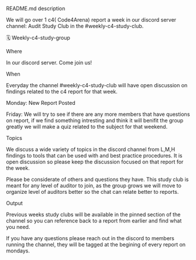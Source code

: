 README.md
description




 We will go over 1 c4( Code4Arena) report a week in our discord server channel: Audit Study Club in the #weekly-c4-study-club.
 
 
🗓 Weekly-c4-study-group


Where


In our discord server. Come join us!





When


Everyday the channel #weekly-c4-study-club will have open discussion on findings related to the c4 report for that week.

Monday: New Report Posted 

Friday: We will try to see if there are any more members that have questions on report, if we find something intresting and think it will benifit the group greatly we will make a quiz related to the subject for that weekend.




Topics



We discuss a wide variety of topics in the discord channel from L,M,H findings to tools that can be used with and best practice procedures. It is open discussion so please keep the discussion focused on that report for the week. 

Please be considerate of others and questions they have. This study club is meant for any level of auditor to join, as the group grows we will move to organize level of auditors better so the chat can relate better to reports.

Output



Previous weeks study clubs will be available in the pinned section of the channel so you can reference back to a report from earlier and find what you need.

If you have any questions please reach out in the discord to members running the channel, they will be tagged at the begining of every report on mondays.
